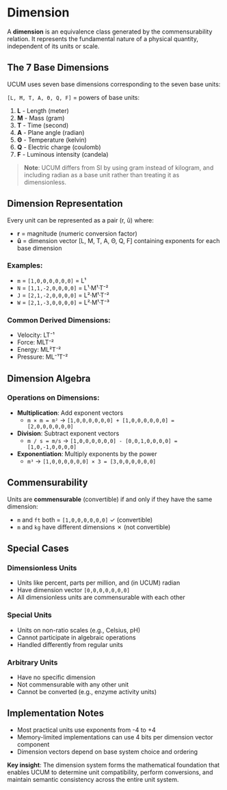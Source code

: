 # Dimension

A **dimension** is an equivalence class generated by the commensurability relation. It represents the fundamental nature of a physical quantity, independent of its units or scale.

## The 7 Base Dimensions

UCUM uses seven base dimensions corresponding to the seven base units:

`[L, M, T, A, Θ, Q, F]` = powers of base units:

1. **L** - Length (meter)
2. **M** - Mass (gram)
3. **T** - Time (second)
4. **A** - Plane angle (radian)
5. **Θ** - Temperature (kelvin)
6. **Q** - Electric charge (coulomb)
7. **F** - Luminous intensity (candela)

> **Note**: UCUM differs from SI by using gram instead of kilogram, and including radian as a base unit rather than treating it as dimensionless.

## Dimension Representation

Every unit can be represented as a pair (r, û) where:
- **r** = magnitude (numeric conversion factor)
- **û** = dimension vector [L, M, T, A, Θ, Q, F] containing exponents for each base dimension

### Examples:
- `m` = `[1,0,0,0,0,0,0]` = L¹
- `N` = `[1,1,-2,0,0,0,0]` = L¹·M¹·T⁻²
- `J` = `[2,1,-2,0,0,0,0]` = L²·M¹·T⁻²
- `W` = `[2,1,-3,0,0,0,0]` = L²·M¹·T⁻³

### Common Derived Dimensions:
- Velocity: LT⁻¹
- Force: MLT⁻²
- Energy: ML²T⁻²
- Pressure: ML⁻¹T⁻²

## Dimension Algebra

### Operations on Dimensions:
- **Multiplication**: Add exponent vectors
  - `m × m = m²` → `[1,0,0,0,0,0,0] + [1,0,0,0,0,0,0] = [2,0,0,0,0,0,0]`
- **Division**: Subtract exponent vectors
  - `m / s = m/s` → `[1,0,0,0,0,0,0] - [0,0,1,0,0,0,0] = [1,0,-1,0,0,0,0]`
- **Exponentiation**: Multiply exponents by the power
  - `m³` → `[1,0,0,0,0,0,0] × 3 = [3,0,0,0,0,0,0]`

## Commensurability

Units are **commensurable** (convertible) if and only if they have the same dimension:
- `m` and `ft` both = `[1,0,0,0,0,0,0]` ✓ (convertible)
- `m` and `kg` have different dimensions ✗ (not convertible)

## Special Cases

### Dimensionless Units
- Units like percent, parts per million, and (in UCUM) radian
- Have dimension vector `[0,0,0,0,0,0,0]`
- All dimensionless units are commensurable with each other

### Special Units
- Units on non-ratio scales (e.g., Celsius, pH)
- Cannot participate in algebraic operations
- Handled differently from regular units

### Arbitrary Units
- Have no specific dimension
- Not commensurable with any other unit
- Cannot be converted (e.g., enzyme activity units)

## Implementation Notes

- Most practical units use exponents from -4 to +4
- Memory-limited implementations can use 4 bits per dimension vector component
- Dimension vectors depend on base system choice and ordering

**Key insight**: The dimension system forms the mathematical foundation that enables UCUM to determine unit compatibility, perform conversions, and maintain semantic consistency across the entire unit system.